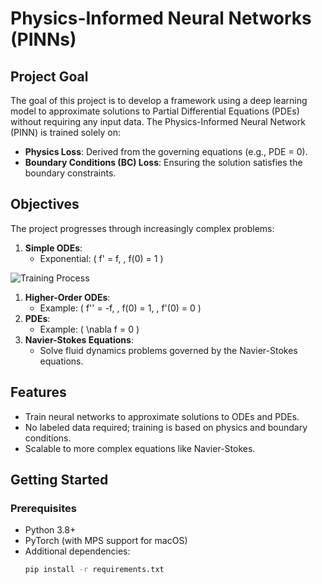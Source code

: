 # Physics-Informed Neural Networks (PINNs)

## **Project Goal**

The goal of this project is to develop a framework using a deep learning model to approximate solutions to Partial Differential Equations (PDEs) without requiring any input data. The Physics-Informed Neural Network (PINN) is trained solely on:
- **Physics Loss**: Derived from the governing equations (e.g., PDE = 0).
- **Boundary Conditions (BC) Loss**: Ensuring the solution satisfies the boundary constraints.

## **Objectives**

The project progresses through increasingly complex problems:
1. **Simple ODEs**:
   - Exponential: \( f' = f, \, f(0) = 1 \)
  
  ![Training Process](./assets/training_process.gif)

1. **Higher-Order ODEs**:
   - Example: \( f'' = -f, \, f(0) = 1, \, f'(0) = 0 \)
2. **PDEs**:
   - Example: \( \nabla f = 0 \)
3. **Navier-Stokes Equations**:
   - Solve fluid dynamics problems governed by the Navier-Stokes equations.

## **Features**

- Train neural networks to approximate solutions to ODEs and PDEs.
- No labeled data required; training is based on physics and boundary conditions.
- Scalable to more complex equations like Navier-Stokes.

## **Getting Started**

### **Prerequisites**

- Python 3.8+
- PyTorch (with MPS support for macOS)
- Additional dependencies:
  ```bash
  pip install -r requirements.txt